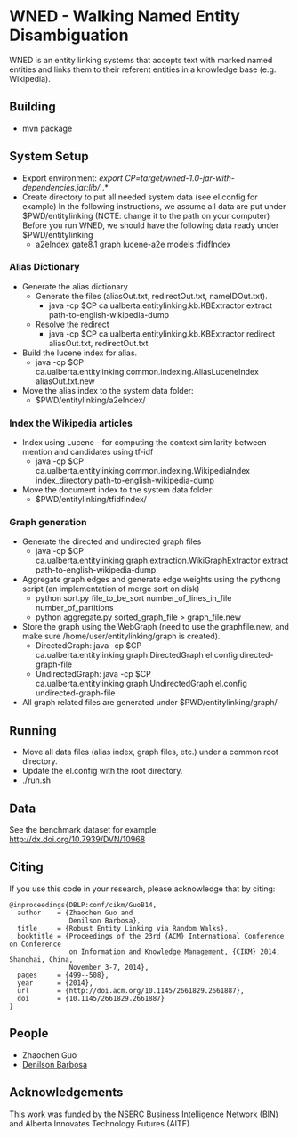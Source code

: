 # WNED - Walking Named Entity Disambiguation

WNED is an entity linking systems that accepts text with marked named entities and links them to their referent entities in a knowledge base (e.g. Wikipedia).

## Building
* mvn package

## System Setup
* Export environment:
  *export CP=target/wned-1.0-jar-with-dependencies.jar:lib/*:.*
* Create directory to put all needed system data (see el.config for example)
  In the following instructions, we assume all data are put under $PWD/entitylinking  (NOTE: change it to the path on your computer)
  Before you run WNED, we should have the following data ready under $PWD/entitylinking
  * a2eIndex  gate8.1  graph  lucene-a2e  models  tfidfIndex

### Alias Dictionary
* Generate the alias dictionary
  * Generate the files (aliasOut.txt, redirectOut.txt, nameIDOut.txt).
    - java -cp $CP ca.ualberta.entitylinking.kb.KBExtractor extract path-to-english-wikipedia-dump
  * Resolve the redirect
    - java -cp $CP ca.ualberta.entitylinking.kb.KBExtractor redirect aliasOut.txt, redirectOut.txt
* Build the lucene index for alias.
  * java -cp $CP ca.ualberta.entitylinking.common.indexing.AliasLuceneIndex aliasOut.txt.new
* Move the alias index to the system data folder: 
  * $PWD/entitylinking/a2eIndex/

### Index the Wikipedia articles
* Index using Lucene - for computing the context similarity between mention and candidates using tf-idf
  * java -cp $CP ca.ualberta.entitylinking.common.indexing.WikipediaIndex index_directory path-to-english-wikipedia-dump
* Move the document index to the system data folder:
  * $PWD/entitylinking/tfidfIndex/
  
### Graph generation
* Generate the directed and undirected graph files
    * java -cp $CP ca.ualberta.entitylinking.graph.extraction.WikiGraphExtractor extract path-to-english-wikipedia-dump
* Aggregate graph edges and generate edge weights using the pythong script (an implementation of merge sort on disk)
    * python sort.py file_to_be_sort number_of_lines_in_file number_of_partitions
    * python aggregate.py sorted_graph_file > graph_file.new
* Store the graph using the WebGraph (need to use the graphfile.new, and make sure /home/user/entitylinking/graph  is created).
    * DirectedGraph: java -cp $CP ca.ualberta.entitylinking.graph.DirectedGraph el.config directed-graph-file
    * UndirectedGraph: java -cp $CP ca.ualberta.entitylinking.graph.UndirectedGraph el.config undirected-graph-file
* All graph related files are generated under $PWD/entitylinking/graph/

## Running
* Move all data files (alias index, graph files, etc.) under a common root directory.
* Update the el.config with the root directory.
* ./run.sh

## Data
See the benchmark dataset for example: http://dx.doi.org/10.7939/DVN/10968 

## Citing
If you use this code in your research, please acknowledge that by citing:

    @inproceedings{DBLP:conf/cikm/GuoB14,
      author    = {Zhaochen Guo and
                   Denilson Barbosa},
      title     = {Robust Entity Linking via Random Walks},
      booktitle = {Proceedings of the 23rd {ACM} International Conference on Conference
                   on Information and Knowledge Management, {CIKM} 2014, Shanghai, China,
                   November 3-7, 2014},
      pages     = {499--508},
      year      = {2014},
      url       = {http://doi.acm.org/10.1145/2661829.2661887},
      doi       = {10.1145/2661829.2661887}
    }
    
## People
* Zhaochen Guo
* [Denilson Barbosa](http://webdocs.cs.ualberta.ca/~denilson/)

## Acknowledgements
This work was funded by the NSERC Business Intelligence Network (BIN) and Alberta Innovates Technology Futures (AITF)

